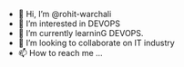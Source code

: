 - 👋 Hi, I’m @rohit-warchali
- 👀 I’m interested in DEVOPS
- 🌱 I’m currently learninG DEVOPS.
- 💞️ I’m looking to collaborate on IT industry
- 📫 How to reach me ...

<!---
rohit-warchali/rohit-warchali is a ✨ special ✨ repository because its `README.md` (this file) appears on your GitHub profile.
You can click the Preview link to take a look at your changes.
--->
